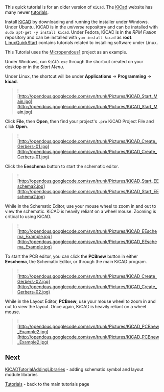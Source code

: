 This quick tutorial is for an older version of `KiCad`.  The [KiCad](http://www.kicad-pcb.org/display/KICAD/Installing+KiCad) website has many newer [tutorials](http://www.kicad-pcb.org/display/KICAD/Tutorials).

Install [KiCAD](http://www.lis.inpg.fr/realise_au_lis/kicad/) by downloading and running the installer under Windows.  Under Ubuntu, KiCAD is in the _universe_ repository and can be installed with `sudo apt-get -y install kicad`.  Under Fedora, KiCAD is in the _RPM Fusion_ repository and can be installed with `yum install kicad` as **root**. [LinuxQuickStart](http://code.google.com/p/micropendous/wiki/LinuxQuickStart) contains tutorials related to installing software under Linux.

This Tutorial uses the [Micropendous1](http://code.google.com/p/micropendous/wiki/Micropendous1) project as an example.

Under Windows, run `KiCAD.exe` through the shortcut created on your desktop or in the _Start Menu_.

Under Linux, the shortcut will be under **Applications** -> **Programming** -> **kicad**.

> ![http://opendous.googlecode.com/svn/trunk/Pictures/KiCAD_Start_Main.jpg](http://opendous.googlecode.com/svn/trunk/Pictures/KiCAD_Start_Main.jpg)

Click **File**, then **Open**, then find your project's `.pro` KiCAD Project File and click **Open**.

> ![http://opendous.googlecode.com/svn/trunk/Pictures/KiCAD_Create_Gerbers-01.jpg](http://opendous.googlecode.com/svn/trunk/Pictures/KiCAD_Create_Gerbers-01.jpg)

Click the **Eeschema** button to start the schematic editor.

> ![http://opendous.googlecode.com/svn/trunk/Pictures/KiCAD_Start_EEschema2.jpg](http://opendous.googlecode.com/svn/trunk/Pictures/KiCAD_Start_EEschema2.jpg)

While in the Schematic Editor, use your mouse wheel to zoom in and out to view the schematic.  KiCAD is heavily reliant on a wheel mouse.  Zooming is critical to using KiCAD.

> ![http://opendous.googlecode.com/svn/trunk/Pictures/KiCAD_EEschema_Example.jpg](http://opendous.googlecode.com/svn/trunk/Pictures/KiCAD_EEschema_Example.jpg)

To start the PCB editor, you can click the **PCBnew** button in either **Eeschema**, the Schematic Editor, or through the main KiCAD program.

> ![http://opendous.googlecode.com/svn/trunk/Pictures/KiCAD_Create_Gerbers-02.jpg](http://opendous.googlecode.com/svn/trunk/Pictures/KiCAD_Create_Gerbers-02.jpg)

While in the Layout Editor, **PCBnew**, use your mouse wheel to zoom in and out to view the layout.  Once again, KiCAD is heavily reliant on a wheel mouse.

> ![http://opendous.googlecode.com/svn/trunk/Pictures/KiCAD_PCBnew_Example2.jpg](http://opendous.googlecode.com/svn/trunk/Pictures/KiCAD_PCBnew_Example2.jpg)

## Next ##

[KiCADTutorialAddingLibraries](KiCADTutorialAddingLibraries.md) - adding schematic symbol and layout module libraries

[Tutorials](Tutorials.md) - back to the main tutorials page
